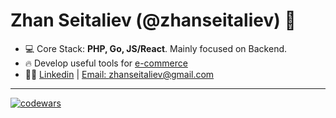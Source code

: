 <h1 align="left">Zhan Seitaliev (@zhanseitaliev) 👋</h1>

- 💻 Core Stack: **PHP, Go, JS/React**. Mainly focused on Backend.
- 🔥 Develop useful tools for <a href="https://shopter.online" target="blank">e-commerce</a>
- 👨‍💻 <a href="https://linkedin.com/in/zhanseitaliev" target="blank">Linkedin</a> | <a href="mailto:zhanseitaliev@gmail.com" target="blank">Email: zhanseitaliev@gmail.com</a>

<hr />

[![codewars](https://www.codewars.com/users/zhanseitaliev/badges/large)](https://www.codewars.com/users/zhanseitaliev)  

<!--
**zhanseitaliev/zhanseitaliev** is a ✨ _special_ ✨ repository because its `README.md` (this file) appears on your GitHub profile.

Here are some ideas to get you started:

- 🔭 I’m currently working on ...
- 🌱 I’m currently learning ...
- 👯 I’m looking to collaborate on ...
- 🤔 I’m looking for help with ...
- 💬 Ask me about ...
- 📫 How to reach me: ...
- 😄 Pronouns: ...
- ⚡ Fun fact: ...
-->
